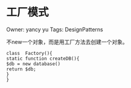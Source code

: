 # 工厂模式

Owner: yancy yu
Tags: DesignPatterns

不new一个对象，而是用工厂方法去创建一个对象。

```
class  Factory(){
static function createDB(){
$db = new database()
return $db;
}
}
```